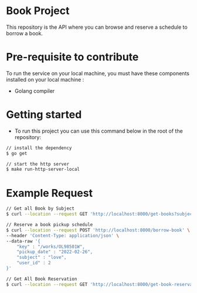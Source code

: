 # Book Project
This repository is the API where you can browse and reserve a schedule to borrow a book.

# Pre-requisite to contribute
To run the service on your local machine, you must have these components installed on your local machine : 
- Golang compiler

# Getting started
- To run this project you can use this command below in the root of the repository:
```sh
// install the dependency
$ go get 

// start the http server
$ make run-http-server-local 
```

# Example Request
```sh
// Get all Book by Subject
$ curl --location --request GET 'http://localhost:8000/get-books?subject=love'

// Reserve a book pickup schedule
$ curl --location --request POST 'http://localhost:8000/borrow-book' \
--header 'Content-Type: application/json' \
--data-raw '{
    "key" : "/works/OL98501W",
    "pickup_date" : "2022-02-26",
    "subject" : "love",
    "user_id" : 2
}'

// Get All Book Reservation
$ curl --location --request GET 'http://localhost:8000/get-book-reservation'
```
